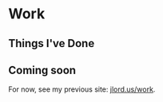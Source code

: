 # Work
## Things I've Done

## Coming soon

For now, see my previous site: [jlord.us/work](http://jlord.us/hello).

